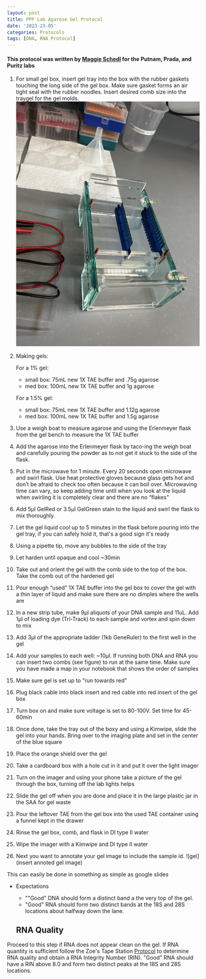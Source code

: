 ```yaml
---
layout: post
title: PPP Lab Agarose Gel Protocol
date: '2023-23-05'
categories: Protocols
tags: [DNA, RNA Protocol]
---
```


#### This protocol was written by [Maggie Schedl](https://meschedl.github.io/MESPutnam_Open_Lab_Notebook/Gel-Protocol/) for the Putnam, Prada, and Puritz labs

1. For small gel box, insert gel tray into the box with the rubber gaskets touching the long side of the gel box. Make sure gasket forms an air tight seal with the rubber noodles. Insert desired comb size into the traygel for the gel molds.
![Gel_molds.jpg](https://github.com/flofields/Florence_Putnam_Lab_Notebook/blob/b1c2002e8994252f0e2390cbe0f2c223739e2774/images/Gel_molds.jpg?raw=true) 

2. Making gels:  

    For a 1% gel:

      - small box: 75mL new 1X TAE buffer and .75g agarose
      - med box: 100mL new 1X TAE buffer and 1g agarose

    For a 1.5% gel:  

      - small box: 75mL new 1X TAE buffer and 1.12g agarose
      - med box: 100mL new 1X TAE buffer and 1.5g agarose

3. Use a weigh boat to measure agarose and using the Erlenmeyer flask from the gel bench to measure the 1X TAE buffer
4. Add the agarose into the Erlenmeyer flask by taco-ing the weigh boat and carefully pouring the powder as to not get it stuck to the side of the flask.
5. Put in the microwave for 1 minute. Every 20 seconds open microwave and swirl flask. Use heat protective gloves because glass gets hot and don’t be afraid to check too often because it can boil over. Microwaving time can vary, so keep adding time until when you look at the liquid when swirling it is completely clear and there are no “flakes”
6. Add 5μl GelRed or 3.5μl GelGreen stain to the liquid and swirl the flask to mix thoroughly.
7. Let the gel liquid cool up to 5 minutes in the flask before pouring into the gel tray, if you can safely hold it, that's a good sign it's ready
8. Using a pipette tip, move any bubbles to the side of the tray
9. Let harden until opaque and cool ~30min
10. Take out and orient the gel with the comb side to the top of the box. Take the comb out of the hardened gel
11. Pour enough “used” 1X TAE buffer into the gel box to cover the gel with a thin layer of liquid and make sure there are no dimples where the wells are
12. In a new strip tube, make 9μl aliquots of your DNA sample and 11uL. Add 1μl of loading dye (Tri-Track) to each sample and vortex and spin down to mix
13. Add 3μl of the appropriate ladder (1kb GeneRuler) to the first well in the gel
14. Add your samples to each well: ~10μl. If running both DNA and RNA you can insert two combs (see figure) to run at the same time. Make sure you have made a map in your notebook that shows the order of samples
15. Make sure gel is set up to “run towards red”
16. Plug black cable into black insert and red cable into red insert of the gel box
17. Turn box on and make sure voltage is set to 80-100V. Set time for 45-60min
18. Once done, take the tray out of the boxy and using a Kimwipe, slide the gel into your hands. Bring over to the imaging plate and set in the center of the blue square
19. Place the orange shield over the gel
21. Take a cardboard box with a hole cut in it and put it over the light imager
22. Turn on the imager and using your phone take a picture of the gel through the box, turning off the lab lights helps
23. Slide the gel off when you are done and place it in the large plastic jar in the SAA for gel waste
24. Pour the leftover TAE from the gel box into the used TAE container using a funnel kept in the drawer
25. Rinse the gel box, comb, and flask in DI type II water
26. Wipe the imager with a Kimwipe and DI type II water
27. Next you want to annotate your gel image to include the sample id.
![gel](insert annoted gel image)

This can easily be done in something as simple as google slides

- Expectations
    - ""Good" DNA should form a distinct band a the very top of the gel.
    - "Good" RNA should form two distinct bands at the 18S and 28S locations about halfway down the lane.

    ## RNA Quality

Proceed to this step if RNA does not appear clean on the gel. If RNA quantity is sufficient follow the Zoe's Tape Station [Protocol](https://zdellaert.github.io/ZD_Putnam_Lab_Notebook/RNA-TapeStation-Protocol/) to determine RNA quality and obtain a RNA Integrity Number (RIN). "Good" RNA should have a RIN above 8.0 and form two distinct peaks at the 18S and 28S locations.